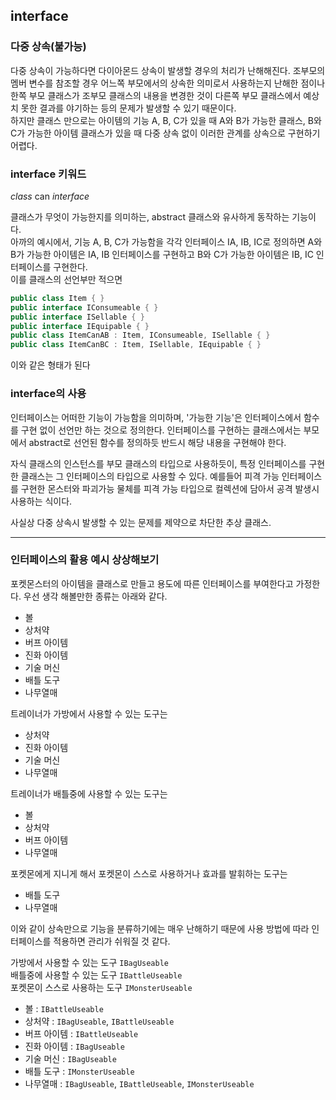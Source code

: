 ## interface

### 다중 상속(불가능)

다중 상속이 가능하다면 다이아몬드 상속이 발생할 경우의 처리가 난해해진다.
조부모의 멤버 변수를 참조할 경우 어느쪽 부모에서의 상속한 의미로서 사용하는지
난해한 점이나 한쪽 부모 클래스가 조부모 클래스의 내용을 변경한 것이 다른쪽 부모
클래스에서 예상치 못한 결과를 야기하는 등의 문제가 발생할 수 있기 때문이다.   
하지만 클래스 만으로는 아이템의 기능 A, B, C가 있을 때 A와 B가 가능한 클래스,
B와 C가 가능한 아이템 클래스가 있을 때 다중 상속 없이 이러한 관계를 상속으로
구현하기 어렵다.

### interface 키워드

_class_ can _interface_

클래스가 무엇이 가능한지를 의미하는, abstract 클래스와 유사하게 동작하는 기능이다.   
아까의 예시에서, 기능 A, B, C가 가능함을 각각 인터페이스 IA, IB, IC로 정의하면
A와 B가 가능한 아이템은 IA, IB 인터페이스를 구현하고 B와 C가 가능한 아이템은
IB, IC 인터페이스를 구현한다.   
이를 클래스의 선언부만 적으면
```C#
public class Item { }
public interface IConsumeable { }
public interface ISellable { }
public interface IEquipable { }
public class ItemCanAB : Item, IConsumeable, ISellable { }
public class ItemCanBC : Item, ISellable, IEquipable { }
```
이와 같은 형태가 된다

### interface의 사용

인터페이스는 어떠한 기능이 가능함을 의미하며, '가능한 기능'은 인터페이스에서 함수를 구현 없이
선언만 하는 것으로 정의한다. 인터페이스를 구현하는 클래스에서는 부모에서 abstract로 선언된
함수를 정의하듯 반드시 해당 내용을 구현해야 한다.

자식 클래스의 인스턴스를 부모 클래스의 타입으로 사용하듯이, 특정 인터페이스를 구현한 클래스는
그 인터페이스의 타입으로 사용할 수 있다. 예를들어 피격 가능 인터페이스를 구현한 몬스터와
파괴가능 물체를 피격 가능 타입으로 컬렉션에 담아서 공격 발생시 사용하는 식이다.

사실상 다중 상속시 발생할 수 있는 문제를 제약으로 차단한 추상 클래스.

-----------------

### 인터페이스의 활용 예시 상상해보기

포켓몬스터의 아이템을 클래스로 만들고 용도에 따른 인터페이스를 부여한다고 가정한다.
우선 생각 해볼만한 종류는 아래와 같다.
* 볼
* 상처약
* 버프 아이템
* 진화 아이템
* 기술 머신
* 배틀 도구
* 나무열매

트레이너가 가방에서 사용할 수 있는 도구는
* 상처약
* 진화 아이템
* 기술 머신
* 나무열매

트레이너가 배틀중에 사용할 수 있는 도구는
* 볼
* 상처약
* 버프 아이템
* 나무열매

포켓몬에게 지니게 해서 포켓몬이 스스로 사용하거나 효과를 발휘하는 도구는
* 배틀 도구
* 나무열매

이와 같이 상속만으로 기능을 분류하기에는 매우 난해하기 때문에 사용 방법에 따라
인터페이스를 적용하면 관리가 쉬워질 것 같다.

가방에서 사용할 수 있는 도구 `IBagUseable`   
배틀중에 사용할 수 있는 도구 `IBattleUseable`   
포켓몬이 스스로 사용하는 도구 `IMonsterUseable`   
* 볼 : `IBattleUseable`
* 상처약 : `IBagUseable`, `IBattleUseable`
* 버프 아이템 : `IBattleUseable`
* 진화 아이템 : `IBagUseable`
* 기술 머신 : `IBagUseable`
* 배틀 도구 : `IMonsterUseable`
* 나무열매 : `IBagUseable`, `IBattleUseable`, `IMonsterUseable`
